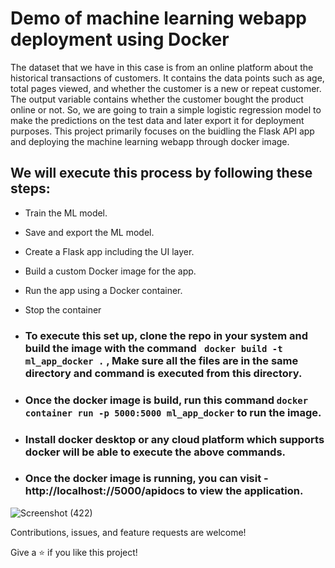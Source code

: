 # Demo of machine learning webapp deployment using Docker

 The dataset that we have in this case is from an online platform about the historical transactions of customers. It contains the data points such as age, total pages viewed, and whether the customer is a new or repeat customer. The output variable contains whether the customer bought the product online or not. So, we are going to train a simple logistic regression model to make the predictions on the test data and later export it for deployment purposes. This project primarily focuses on the buidling the Flask API app and deploying the machine learning webapp through docker image.

## We will execute this process by following these steps:	
- Train the ML model.
- Save and export the ML model.	
- Create a Flask app including the UI layer.	
- Build a custom Docker image for the app.	
- Run the app using a Docker container.	
- Stop the container

- ### To execute this set up, clone the repo in your system and build the image with the command ` docker build -t ml_app_docker .` , Make sure  all the files are in the same directory and command is executed from this directory.
- ### Once the docker image is build, run this command `docker container run -p 5000:5000 ml_app_docker` to run the image.
- ### Install docker desktop or any cloud platform which supports docker will be able to execute the above commands.
- ### Once the docker image is running, you can visit - http://localhost://5000/apidocs to view the application.
![Screenshot (422)](https://user-images.githubusercontent.com/57942586/137742451-3479a162-18a2-41fd-9a82-f807ade98d5f.png)

Contributions, issues, and feature requests are welcome!

Give a ⭐️ if you like this project!

